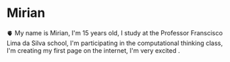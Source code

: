# Mirian 
🫀
My name is Mirian, I'm 15 years old, I study at the Professor Franscisco Lima da Silva school, I'm participating in the computational thinking class, I'm creating my first page on the internet, I'm very excited
.
